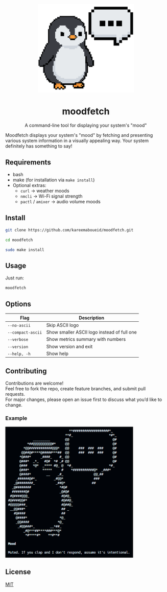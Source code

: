 <p align="center">
  <img src="https://raw.githubusercontent.com/kareemaboueid/moodfetch/refs/heads/main/logo/moodfetch.png" alt="Moodfetch Logo" width="300"/>
</p>

<h1 align="center" dir="auto">moodfetch</h1>

<p align="center" dir="auto">A command-line tool for displaying your system's "mood"</p>

Moodfetch displays your system's "mood" by fetching and presenting various system information in a visually appealing way. Your system definitely has something to say!

## Requirements

- bash
- make (for installation via `make install`)  
- Optional extras:
  - `curl` → weather moods  
  - `nmcli` → Wi-Fi signal strength  
  - `pactl` / `amixer` → audio volume moods

## Install

```bash
git clone https://github.com/kareemaboueid/moodfetch.git
```

```bash
cd moodfetch
```

```bash
sudo make install
```

## Usage

Just run:

```bash
moodfetch
```

## Options

| Flag             | Description                                  |
|------------------|----------------------------------------------|
| `--no-ascii`     | Skip ASCII logo                              |
| `--compact-ascii`| Show smaller ASCII logo instead of full one  |
| `--verbose`      | Show metrics summary with numbers            |
| `--version`      | Show version and exit                        |
| `--help, -h`     | Show help                                    |

## Contributing

Contributions are welcome!  
Feel free to fork the repo, create feature branches, and submit pull requests.  
For major changes, please open an issue first to discuss what you’d like to change.

### Example

<p>
  <img src="https://raw.githubusercontent.com/kareemaboueid/moodfetch/refs/heads/main/moodfetch-screenshot1.png" alt="Moodfetch Screenshot" width="400"/>
</p>

## License

[MIT](./LICENSE)
